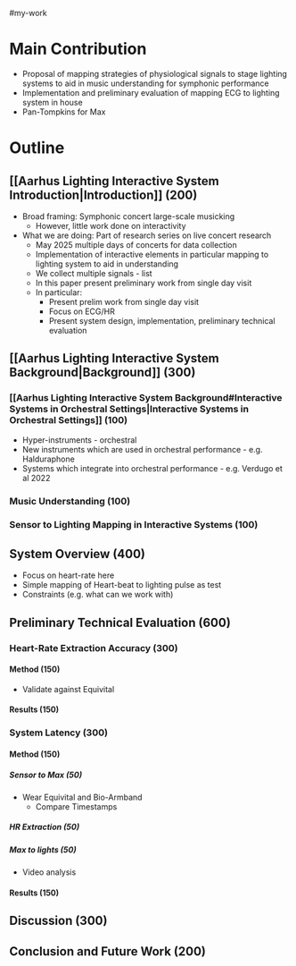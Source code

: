 #my-work 

# Main Contribution

- Proposal of mapping strategies of physiological signals to stage lighting systems to aid in music understanding for symphonic performance
- Implementation and preliminary evaluation of mapping ECG to lighting system in house
- Pan-Tompkins for Max
# Outline

## [[Aarhus Lighting Interactive System Introduction|Introduction]] (200)

- Broad framing: Symphonic concert large-scale musicking
	- However, little work done on interactivity
- What we are doing: Part of research series on live concert research
	- May 2025 multiple days of concerts for data collection
	- Implementation of interactive elements in particular mapping to lighting system to aid in understanding
	- We collect multiple signals - list
	- In this paper present preliminary work from single day visit
	- In particular:
		- Present prelim work from single day visit
		- Focus on ECG/HR
		- Present system design, implementation, preliminary technical evaluation

## [[Aarhus Lighting Interactive System Background|Background]] (300)

### [[Aarhus Lighting Interactive System Background#Interactive Systems in Orchestral Settings|Interactive Systems in Orchestral Settings]] (100)

- Hyper-instruments - orchestral
- New instruments which are used in orchestral performance - e.g. Halduraphone
- Systems which integrate into orchestral performance - e.g. Verdugo et al 2022
### Music Understanding (100)


### Sensor to Lighting Mapping in Interactive Systems (100)


## System Overview (400)

- Focus on heart-rate here
- Simple mapping of Heart-beat to lighting pulse as test
- Constraints (e.g. what can we work with)


## Preliminary Technical Evaluation (600)

### Heart-Rate Extraction Accuracy (300)

#### Method (150)

- Validate against Equivital

#### Results (150)
### System Latency (300)
#### Method (150)
##### Sensor to Max (50)

- Wear Equivital and Bio-Armband
	- Compare Timestamps

##### HR Extraction (50)


##### Max to lights (50)

- Video analysis

#### Results (150)

## Discussion (300)

## Conclusion and Future Work (200)

